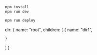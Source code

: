 ```txt
npm install
npm run dev
```

```txt
npm run deploy
```

dir:
{
  name: "root",
  children: [
    {
      name: "dir1",

    }
  ]
}
